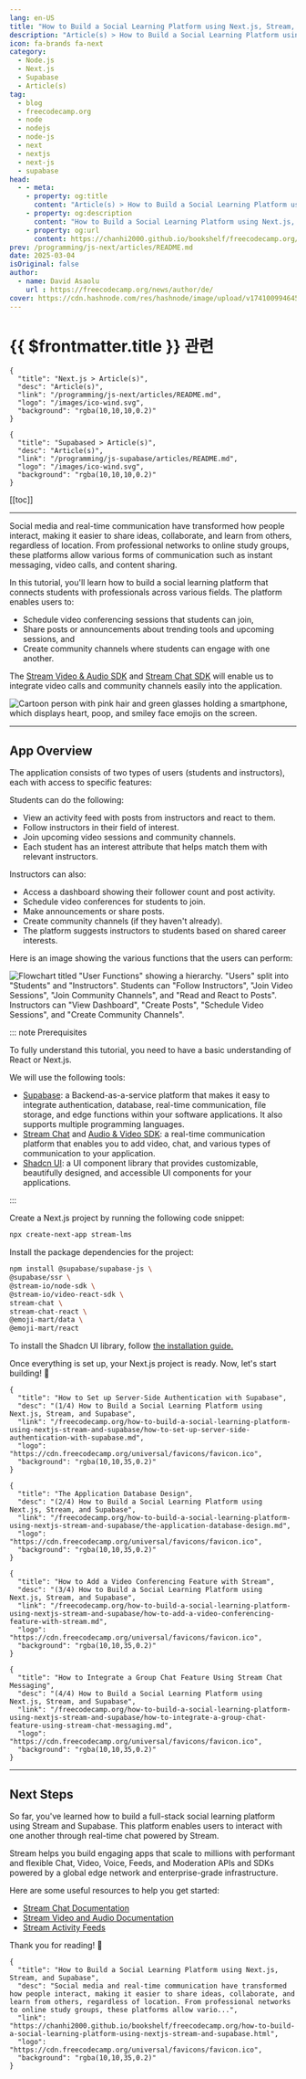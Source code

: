 ```yaml
---
lang: en-US
title: "How to Build a Social Learning Platform using Next.js, Stream, and Supabase"
description: "Article(s) > How to Build a Social Learning Platform using Next.js, Stream, and Supabase"
icon: fa-brands fa-next
category:
  - Node.js
  - Next.js
  - Supabase
  - Article(s)
tag:
  - blog
  - freecodecamp.org
  - node
  - nodejs
  - node-js
  - next
  - nextjs
  - next-js
  - supabase
head:
  - - meta:
    - property: og:title
      content: "Article(s) > How to Build a Social Learning Platform using Next.js, Stream, and Supabase"
    - property: og:description
      content: "How to Build a Social Learning Platform using Next.js, Stream, and Supabase"
    - property: og:url
      content: https://chanhi2000.github.io/bookshelf/freecodecamp.org/how-to-build-a-social-learning-platform-using-nextjs-stream-and-supabase/
prev: /programming/js-next/articles/README.md
date: 2025-03-04
isOriginal: false
author:
  - name: David Asaolu
    url : https://freecodecamp.org/news/author/de/
cover: https://cdn.hashnode.com/res/hashnode/image/upload/v1741009946459/dba65929-1b65-4278-9601-4d047042753a.png
---
```


# {{ $frontmatter.title }} 관련

```component VPCard
{
  "title": "Next.js > Article(s)",
  "desc": "Article(s)",
  "link": "/programming/js-next/articles/README.md",
  "logo": "/images/ico-wind.svg",
  "background": "rgba(10,10,10,0.2)"
}
```

```component VPCard
{
  "title": "Supabased > Article(s)",
  "desc": "Article(s)",
  "link": "/programming/js-supabase/articles/README.md",
  "logo": "/images/ico-wind.svg",
  "background": "rgba(10,10,10,0.2)"
}
```

[[toc]]

---

<SiteInfo
  name="How to Build a Social Learning Platform using Next.js, Stream, and Supabase"
  desc="Social media and real-time communication have transformed how people interact, making it easier to share ideas, collaborate, and learn from others, regardless of location. From professional networks to online study groups, these platforms allow vario..."
  url="https://freecodecamp.org/news/how-to-build-a-social-learning-platform-using-nextjs-stream-and-supabase"
  logo="https://cdn.freecodecamp.org/universal/favicons/favicon.ico"
  preview="https://cdn.hashnode.com/res/hashnode/image/upload/v1741009946459/dba65929-1b65-4278-9601-4d047042753a.png"/>

Social media and real-time communication have transformed how people interact, making it easier to share ideas, collaborate, and learn from others, regardless of location. From professional networks to online study groups, these platforms allow various forms of communication such as instant messaging, video calls, and content sharing.

In this tutorial, you'll learn how to build a social learning platform that connects students with professionals across various fields. The platform enables users to:

- Schedule video conferencing sessions that students can join,
- Share posts or announcements about trending tools and upcoming sessions, and
- Create community channels where students can engage with one another.

The [<FontIcon icon="fas fa-globe"/>Stream Video & Audio SDK](https://getstream.io/video/sdk/) and [<FontIcon icon="fas fa-globe"/>Stream Chat SDK](https://getstream.io/chat/sdk/) will enable us to integrate video calls and community channels easily into the application.

![Cartoon person with pink hair and green glasses holding a smartphone, which displays heart, poop, and smiley face emojis on the screen.](https://cdn.hashnode.com/res/hashnode/image/upload/v1740662075821/1a004f19-4889-4b57-921b-062cf1927261.gif)

---

## App Overview

The application consists of two types of users (students and instructors), each with access to specific features:

Students can do the following:

- View an activity feed with posts from instructors and react to them.
- Follow instructors in their field of interest.
- Join upcoming video sessions and community channels.
- Each student has an interest attribute that helps match them with relevant instructors.

Instructors can also:

- Access a dashboard showing their follower count and post activity.
- Schedule video conferences for students to join.
- Make announcements or share posts.
- Create community channels (if they haven't already).
- The platform suggests instructors to students based on shared career interests.

Here is an image showing the various functions that the users can perform:

![Flowchart titled "User Functions" showing a hierarchy. "Users" split into "Students" and "Instructors". Students can "Follow Instructors", "Join Video Sessions", "Join Community Channels", and "Read and React to Posts". Instructors can "View Dashboard", "Create Posts", "Schedule Video Sessions", and "Create Community Channels".](https://cdn.hashnode.com/res/hashnode/image/upload/v1740723106527/fd8af07a-1919-42f0-9e9a-ed380a0b77cc.png)

::: note Prerequisites

To fully understand this tutorial, you need to have a basic understanding of React or Next.js.

We will use the following tools:

- [<FontIcon icon="iconfont icon-supabase"/>Supabase](https://supabase.com/docs): a Backend-as-a-service platform that makes it easy to integrate authentication, database, real-time communication, file storage, and edge functions within your software applications. It also supports multiple programming languages.
- [<FontIcon icon="fas fa-globe"/>Stream Chat](https://getstream.io/chat/docs/sdk/react/) and [<FontIcon icon="fas fa-globe"/>Audio & Video SDK](https://getstream.io/video/docs/react/): a real-time communication platform that enables you to add video, chat, and various types of communication to your application.
- [<FontIcon icon="fas fa-globe"/>Shadcn UI](https://ui.shadcn.com/docs/installation/next): a UI component library that provides customizable, beautifully designed, and accessible UI components for your applications.

:::

Create a Next.js project by running the following code snippet:

```sh
npx create-next-app stream-lms
```

Install the package dependencies for the project:

```sh
npm install @supabase/supabase-js \
@supabase/ssr \
@stream-io/node-sdk \
@stream-io/video-react-sdk \
stream-chat \
stream-chat-react \
@emoji-mart/data \
@emoji-mart/react
```

To install the Shadcn UI library, follow [<FontIcon icon="fas fa-globe"/>the installation guide.](https://ui.shadcn.com/docs/installation/next)

Once everything is set up, your Next.js project is ready. Now, let's start building! 🚀

```component VPCard
{
  "title": "How to Set up Server-Side Authentication with Supabase",
  "desc": "(1/4) How to Build a Social Learning Platform using Next.js, Stream, and Supabase",
  "link": "/freecodecamp.org/how-to-build-a-social-learning-platform-using-nextjs-stream-and-supabase/how-to-set-up-server-side-authentication-with-supabase.md",
  "logo": "https://cdn.freecodecamp.org/universal/favicons/favicon.ico",
  "background": "rgba(10,10,35,0.2)"
}
```

```component VPCard
{
  "title": "The Application Database Design",
  "desc": "(2/4) How to Build a Social Learning Platform using Next.js, Stream, and Supabase",
  "link": "/freecodecamp.org/how-to-build-a-social-learning-platform-using-nextjs-stream-and-supabase/the-application-database-design.md",
  "logo": "https://cdn.freecodecamp.org/universal/favicons/favicon.ico",
  "background": "rgba(10,10,35,0.2)"
}
```

```component VPCard
{
  "title": "How to Add a Video Conferencing Feature with Stream",
  "desc": "(3/4) How to Build a Social Learning Platform using Next.js, Stream, and Supabase",
  "link": "/freecodecamp.org/how-to-build-a-social-learning-platform-using-nextjs-stream-and-supabase/how-to-add-a-video-conferencing-feature-with-stream.md",
  "logo": "https://cdn.freecodecamp.org/universal/favicons/favicon.ico",
  "background": "rgba(10,10,35,0.2)"
}
```

```component VPCard
{
  "title": "How to Integrate a Group Chat Feature Using Stream Chat Messaging",
  "desc": "(4/4) How to Build a Social Learning Platform using Next.js, Stream, and Supabase",
  "link": "/freecodecamp.org/how-to-build-a-social-learning-platform-using-nextjs-stream-and-supabase/how-to-integrate-a-group-chat-feature-using-stream-chat-messaging.md",
  "logo": "https://cdn.freecodecamp.org/universal/favicons/favicon.ico",
  "background": "rgba(10,10,35,0.2)"
}
```

---

## Next Steps

So far, you've learned how to build a full-stack social learning platform using Stream and Supabase. This platform enables users to interact with one another through real-time chat powered by Stream.

Stream helps you build engaging apps that scale to millions with performant and flexible Chat, Video, Voice, Feeds, and Moderation APIs and SDKs powered by a global edge network and enterprise-grade infrastructure.

Here are some useful resources to help you get started:

- [<FontIcon icon="fas fa-globe"/>Stream Chat Documentation](https://getstream.io/chat/docs/)
- [<FontIcon icon="fas fa-globe"/>Stream Video and Audio Documentation](https://getstream.io/video/)
- [<FontIcon icon="fas fa-globe"/>Stream Activity Feeds](https://getstream.io/activity-feeds/)

Thank you for reading! 🎉

<!-- TODO: add ARTICLE CARD -->
```component VPCard
{
  "title": "How to Build a Social Learning Platform using Next.js, Stream, and Supabase",
  "desc": "Social media and real-time communication have transformed how people interact, making it easier to share ideas, collaborate, and learn from others, regardless of location. From professional networks to online study groups, these platforms allow vario...",
  "link": "https://chanhi2000.github.io/bookshelf/freecodecamp.org/how-to-build-a-social-learning-platform-using-nextjs-stream-and-supabase.html",
  "logo": "https://cdn.freecodecamp.org/universal/favicons/favicon.ico",
  "background": "rgba(10,10,35,0.2)"
}
```
